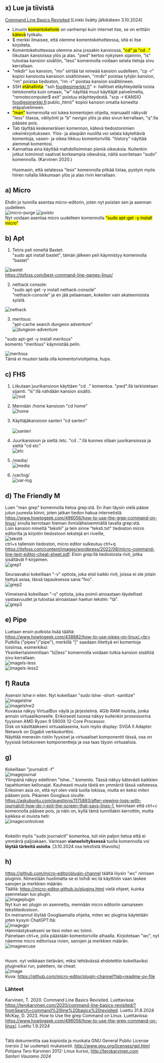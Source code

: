 ## x) Lue ja tiivistä

[Command Line Basics Revisited](https://terokarvinen.com/2020/command-line-basics-revisited/?fromSearch=command%20line%20basics%20revisited) [Linkki lisätty jälkikäteen 3.10.2024]

- Linuxin <mark>komentokehote</mark> on vanhempi kuin internet itse, se on erittäin <mark>kätevä</mark> työkalu.<br>
- $ merkki ilmaisee, että olemme komentokehotteessa, sitä ei itse kirjoiteta.<br>
- Komentokehotteessa olemme aina jossakin kansiossa, <mark>"cd" ja "cd .."</mark> liikutaan kansioissa ylös ja alas. "pwd" kertoo nykyisen sijainnin, "ls" tulostaa kansion sisällön, "less" komennolla voidaan selata tietoja sivu kerrallaan.<br>
- "mkdir" luo kansion, "mv" siirtää tai nimeää kansion uudelleen, "cp -r" kopioi kansiosta kansioon sisältöineen, "rmdir" poistaa tyhjän kansion, "rm" poistaa tiedoston, "rm -r" poistaa kansion sisältöineen.<br>
- SSH <mark>etähallinta</mark>: "ssh foo@esimerkki.fi" <- hallitset etäyhteydellä toista tietokonetta kuin omaasi, "w" näyttää muut käyttäjät palvelimella, "remotecomputer$ exit" poistuu etäyhteydestä. "scp -r KANSIO foo@esimerkki.fi:public_html/" kopioi kansion omalta koneelta etäpalvelimeen.<br>
-  <mark>"man"</mark> komennolla voi lukea komentojen ohjeita, manuaalit näkyvät "less" tilassa, välilyönti ja "b" navigoi ylös ja alas sivun kerrallaan, "q":lla pääsee pois.<br>
- Tab täyttää keskeneräisen komennon, kätevä tiedostonimien oikeinkirjoitukseen. Ylös- ja alaspäin nuolilla voi selata käytettäviä komentoja, vasen- ja oikea liikkuu komentorivillä. "history" näyttää aiemmat komentosi.<br>
- Kannattaa aina käyttää mahdollisimman pieniä oikeuksia. Kuitenkin jotkut toiminnot vaativat korkeampia oikeuksia, näitä suoritetaan "sudo" komennolla. (Karvinen 2020.)<br><br>
Huomasin, että selatessa "less" komennolla pitkää listaa, pystyin myös hiiren rullalla liikkumaan ylös ja alas rivin kerrallaan.<br>

## a) Micro

Ehdin jo tunnilla asentaa micro-editorin, joten nyt poistan sen ja asennan uudelleen.<br>
![micro-purge](images/h21.png)
![poisto](images/h22.png)
<br>
Nyt voidaan asentaa micro uudelleen komennolla <mark>"sudo apt-get -y install micro"</mark><br>

## b) Apt

1. Tetris peli nimeltä Bastet:<br>
"sudo apt install bastet", tämän jälkeen peli käynnistyy komennolla "bastet"<br>

![bastet](images/h23.png)<br>
https://itsfoss.com/best-command-line-games-linux/ <br>

2. nethack console:<br>
"sudo apt-get -y install nethack-console"<br>
"nethack-console" ja en jää pelaamaan, kokeilen vain akateemisista syistä.<br>

![nethack](images/h24.png)<br>


3. meritous:<br>
"apt-cache search dungeon adventure"<br>
![dungeon-adventure](images/h25.png)<br>

"sudo apt-get -y install meritous"<br>
komento "meritous" käynnistää pelin.<br>

![meritous](images/h26.png)<br>
Tämä ei muuten taida olla komentoriviohjelma, hups.

## c) FHS

1. Liikutaan juurikansioon käyttäen "cd .." komentoa. "pwd":llä tarkistetaan sijainti. "ls":llä nähdään kansion sisältö. <br>
![root](images/h27.png)<br>

2. Mennään /home kansioon "cd home"<br>
![home](images/h28.png)<br>

3. Käyttäjäkansioon santeri "cd santeri"<br><br>
![santeri](images/h29.png)<br>

4. Juurikansioon ja sieltä /etc. "cd ..":llä kunnes ollaan juurikansiossa ja sieltä "cd etc"<br>
![etc](images/h211.png)<br>

5. /media/<br>
![media](images/h212.png)<br>

6. /var/log/<br>
![var-log](images/h213.png)

## d) The Friendly M

Luen "man grep" komennolla tietoa grep:stä. En ihan täysin vielä pääse jutun juuresta kiinni, joten jatkan tiedon hakua internetistä. https://www.howtogeek.com/496056/how-to-use-the-grep-command-on-linux/
sivulla kerrotaan hieman ihmisläheisemmällä tavalla grep:stä.<br>
Loin kansion nimeltä "tekstii" ja tein sinne "teksti.txt" tiedoston micro editorilla ja kirjoitin tiedostoon tekstejä eri riveille,<br>![tekstit](images/h214.png)
<br>
ctrl+s tallensin tiedoston, micro editor sulkeutuu ctrl+q https://itsfoss.com/content/images/wordpress/2022/08/micro-command-line-text-editor-cheat-sheet.pdf.  Etsin grep:llä tiedostosta rivit, jotka sisältävät f-kirjaimen.<br>
![grep1](images/h215.png)<br>

Seuraavaksi kokeillaan "-v" optiota, joka etsii kaikki rivit, joissa ei ole jotain tiettyä asiaa, tässä tapauksessa sana:"foo".<br>
![grep2](images/h216.png)<br>

Viimeisenä kokeillaan "-o" optiota, joka poimii ainoastaan täydelliset vastaavuudet ja tulostaa ainoastaan haetun tekstin: "tä".<br>
![grep3](images/h217.png)

## e) Pipe

Luetaan ensin putkista lisää täältä: https://www.howtogeek.com/438882/how-to-use-pipes-on-linux/.<br>
Putkilla ("pipes"/"pipe"), merkillä "|" saadaan liitettyä eri komentoja toisiinsa, esimerkiksi:<br>
Yksinkertaisimmillaan "ls|less" komennolla voidaan tutkia kansion sisältöä sivu kerrallaan.<br>
![imagels-less](images/h218.png)<br>
![imagels-less2](images/h219.png)

## f) Rauta

Asensin lshw:n eilen. Nyt kokeillaan "sudo lshw -short -sanitize"<br>
![imagelshw](images/h220.png)<br>
![imagelshw2](images/h221.png)<br>
Kuvassa näkyy VirtualBox väylä ja järjestelmä.  4Gib RAM muistia, jonka annoin virtuaalikoneelle. Erikoisesti tuossa näkyy kuitenkin prosessorina fyysinen AMD Ryzen 9 5900X 12-Core Processor.<br>
Disk on käsittääkseni virtuaaliasema, kuin myös display: SVGA II Adapter.<br>
Network on Gigabit verkkokorttini.<br>
Näyttää menevän ristiin fyysiset ja virtuaaliset komponentit tässä, osa on fyysisiä tietokoneen komponentteja ja osa taas täysin virtuaalisia.

## g) 

Kokeillaan "journalctl -f"<br>
![imagejournal](images/h222.png)<br>
Ylimpänä näkyy edellinen "lshw..." komento. Tässä näkyy kätevästi kaikkien tapahtumien kellonajat. Kauheasti muuta tästä en ymmärrä tässä vaiheessa.<br>
Erikoinen asia on, että nyt olen vielä tuolla lokissa, mutta en keksi miten pääsen pois. Pikainen Googlaus sivulle: https://askubuntu.com/questions/1175893/after-viewing-logs-with-journalctl-how-do-i-exit-the-screen-that-says-lines-1, kerrotaan että ctrl+c komennolla pääsee pois, ja näin on, kyllä tämä tunnillakin kerrottiin, mutta kaikkea ei muista heti:<br>
![imagecontrolcee](images/h223.png)<br><br>

Kokeilin myös "sudo journalctl" komentoa, tuli niin paljon tietoa että ei ymmärrä paljoakaan. Varmaan **vianselvityksessä** tuolla komennolla voi **löytää tärkeitä asioita**. [3.10.2024 osa tekstistä lihavoitu]

## h)

https://github.com/micro-editor/plugin-channel täältä löysin "wc" nimisen pluginin. Nimestään huolimatta se ei loihdi wc:tä käyttöön vaan laskee sanojen ja merkkien määrän.<br>
Täältä: https://micro-editor.github.io/plugins.html vielä ohjeet, kuinka asennetaan tuo plugin.<br>
![imageplugin](images/h224.png)<br>
Nyt kun wc plugin on asennettu, mennään micro editoriin samaiseen tekstitiedostoon.<br>
En meinannut löytää Googlaamalla ohjeita, miten wc pluginia käytetään joten kysyin ChatGPT:ltä:<br>
![imagegpr](images/h225.png)<br>
Hämmästyksekseni se tiesi miten wc toimii.<br>
Painetaan ctrl+e, jolla päästään komentoriville alhaalla. Kirjoitetaan "wc", nyt näemme micro editorissa rivien, sanojen ja merkkien määrän.<br>
![imagewcuse](images/h226.png)<br><br>

Huom. nyt veikkaan tietäväni, miksi tehtävässä ehdotettiin kokeiltaviksi plugineiksi run, palettero, tai cheat:<br>
![image](images/h227.png)<br>
Kuva: https://github.com/micro-editor/plugin-channel?tab=readme-ov-file


### Lähteet

Karvinen, T. 2020. Command Line Basics Revisited. Luettavissa: https://terokarvinen.com/2020/command-line-basics-revisited/?fromSearch=command%20line%20basics%20revisited. Luettu 31.8.2024<br>
McKay, D. 2023. How to Use the grep Command on Linux. Luettavissa: https://www.howtogeek.com/496056/how-to-use-the-grep-command-on-linux/. Luettu 1.9.2024
<br><br>

Tätä dokumenttia saa kopioida ja muokata GNU General Public License (versio 2 tai uudempi) mukaisesti. http://www.gnu.org/licenses/gpl.html<br>
Pohjana Tero Karvinen 2012: Linux kurssi, http://terokarvinen.com<br>
<em>Santeri Vauramo 2024</em>
